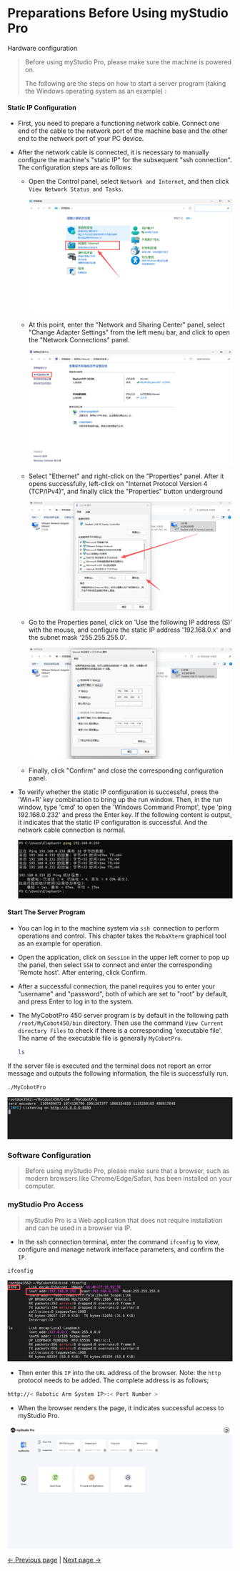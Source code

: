 # Preparations Before Using myStudio Pro

Hardware configuration

> Before using myStudio Pro, please make sure the machine is powered on.
>
> The following are the steps on how to start a server program (taking the Windows operating system as an example) :

#### Static IP Configuration

- First, you need to prepare a functioning network cable. Connect one end of the cable to the network port of the machine base and the other end to the network port of your PC device.

- After the network cable is connected, it is necessary to manually configure the machine's "static IP" for the subsequent "ssh connection". The configuration steps are as follows:
  - Open the Control panel, select `Network and Internet`, and then click `View Network Status and Tasks`.

    <img src="../../resources/3-FunctionsAndApplications/5.myBlockly/preparations/control.png" />
    
  - At this point, enter the "Network and Sharing Center" panel, select "Change Adapter Settings" from the left menu bar, and click to open the "Network Connections" panel.

    <img src="../../resources/3-FunctionsAndApplications/5.myBlockly/preparations/internet.png" />

  - Select "Ethernet" and right-click on the "Properties" panel. After it opens successfully, left-click on "Internet Protocol Version 4 (TCP/IPv4)", and finally click the "Properties" button underground

    <img src="../../resources/3-FunctionsAndApplications/5.myBlockly/preparations/internet1.png" />

  - Go to the Properties panel, click on 'Use the following IP address (S)' with the mouse, and configure the static IP address '192.168.0.x' and the subnet mask '255.255.255.0'.

      <img src="../../resources/3-FunctionsAndApplications/5.myBlockly/preparations/internet2.png" />

   - Finally, click "Confirm" and close the corresponding configuration panel.

- To verify whether the static IP configuration is successful, press the 'Win+R' key combination to bring up the run window. Then, in the run window, type 'cmd' to open the 'Windows Command Prompt', type 'ping 192.168.0.232' and press the Enter key. If the following content is output, it indicates that the static IP configuration is successful. And the network cable connection is normal.

  <img src="../../resources/3-FunctionsAndApplications/5.myBlockly/preparations/ping.png" />

#### Start The Server Program

- You can log in to the machine system via `ssh `connection to perform operations and control. This chapter takes the `MobaXterm` graphical tool as an example for operation.

- Open the application, click on `Session` in the upper left corner to pop up the panel, then select `SSH` to connect and enter the corresponding 'Remote host'. After entering, click Confirm.

- After a successful connection, the panel requires you to enter your "username" and "password", both of which are set to "root" by default, and press Enter to log in to the system.

- The MyCobotPro 450 server program is by default in the following path `/root/MyCobot450/bin` directory. Then use the command `View Current directory Files` to check if there is a corresponding 'executable file'. The name of the executable file is generally `MyCobotPro`.

   ```bash
   ls
   ```

If the server file is executed and the terminal does not report an error message and outputs the following information, the file is successfully run.

```bash
./MyCobotPro
```

<img src="../../resources/3-FunctionsAndApplications/5.myBlockly/preparations/mycobotpro.png" />


### Software Configuration

> Before using myStudio Pro, please make sure that a browser, such as modern browsers like Chrome/Edge/Safari, has been installed on your computer.

### myStudio Pro Access

> myStudio Pro is a Web application that does not require installation and can be used in a browser via IP.

- In the ssh connection terminal, enter the command `ifconfig` to view, configure and manage network interface parameters, and confirm the `IP`.
  
```bash
ifconfig
```
<img src="../../resources/3-FunctionsAndApplications/5.myBlockly/preparations/ifconfig.png" />

- Then enter this `IP` into the `URL` address of the browser. Note: the `http` protocol needs to be added. The complete address is as follows;

```bash
http://< Robotic Arm System IP>:< Port Number >
```

- When the browser renders the page, it indicates successful access to myStudio Pro.

<img src="../../resources/3-FunctionsAndApplications/5.myBlockly/home/home.png" />


[← Previous page](./README.md) | [Next page →](./5.2-install_uninstall.md)